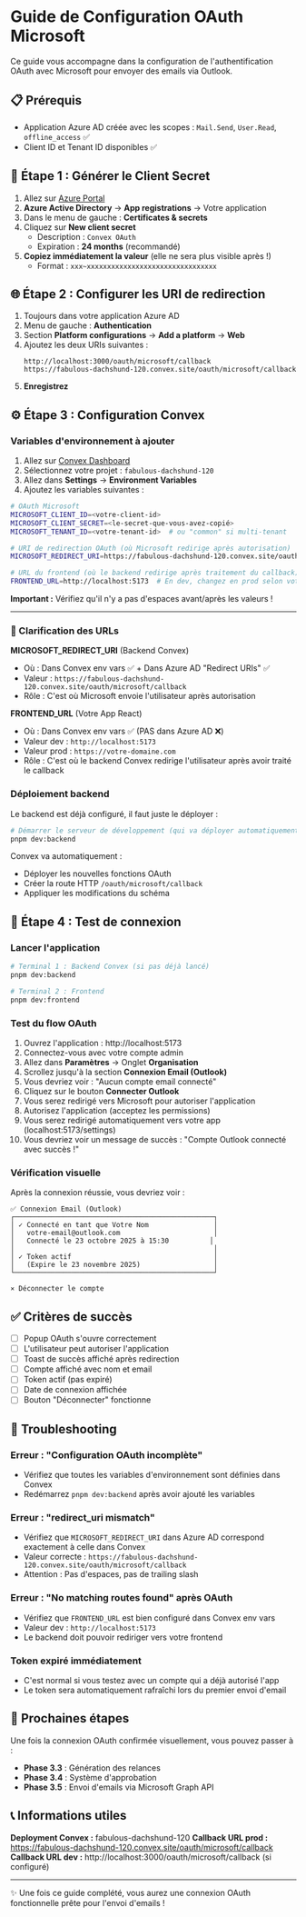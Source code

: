 # Guide de Configuration OAuth Microsoft

Ce guide vous accompagne dans la configuration de l'authentification OAuth avec Microsoft pour envoyer des emails via Outlook.

## 📋 Prérequis

- Application Azure AD créée avec les scopes : `Mail.Send`, `User.Read`, `offline_access` ✅
- Client ID et Tenant ID disponibles ✅

## 🔑 Étape 1 : Générer le Client Secret

1. Allez sur [Azure Portal](https://portal.azure.com)
2. **Azure Active Directory** → **App registrations** → Votre application
3. Dans le menu de gauche : **Certificates & secrets**
4. Cliquez sur **New client secret**
   - Description : `Convex OAuth`
   - Expiration : **24 months** (recommandé)
5. **Copiez immédiatement la valeur** (elle ne sera plus visible après !)
   - Format : `xxx~xxxxxxxxxxxxxxxxxxxxxxxxxxxxxxxx`

## 🌐 Étape 2 : Configurer les URI de redirection

1. Toujours dans votre application Azure AD
2. Menu de gauche : **Authentication**
3. Section **Platform configurations** → **Add a platform** → **Web**
4. Ajoutez les deux URIs suivantes :
   ```
   http://localhost:3000/oauth/microsoft/callback
   https://fabulous-dachshund-120.convex.site/oauth/microsoft/callback
   ```
5. **Enregistrez**

## ⚙️ Étape 3 : Configuration Convex

### Variables d'environnement à ajouter

1. Allez sur [Convex Dashboard](https://dashboard.convex.dev)
2. Sélectionnez votre projet : `fabulous-dachshund-120`
3. Allez dans **Settings** → **Environment Variables**
4. Ajoutez les variables suivantes :

```bash
# OAuth Microsoft
MICROSOFT_CLIENT_ID=<votre-client-id>
MICROSOFT_CLIENT_SECRET=<le-secret-que-vous-avez-copié>
MICROSOFT_TENANT_ID=<votre-tenant-id>  # ou "common" si multi-tenant

# URI de redirection OAuth (où Microsoft redirige après autorisation)
MICROSOFT_REDIRECT_URI=https://fabulous-dachshund-120.convex.site/oauth/microsoft/callback

# URL du frontend (où le backend redirige après traitement du callback)
FRONTEND_URL=http://localhost:5173  # En dev, changez en prod selon votre domaine
```

**Important :** Vérifiez qu'il n'y a pas d'espaces avant/après les valeurs !

---

### 📍 Clarification des URLs

**MICROSOFT_REDIRECT_URI** (Backend Convex)
- Où : Dans Convex env vars ✅ + Dans Azure AD "Redirect URIs" ✅
- Valeur : `https://fabulous-dachshund-120.convex.site/oauth/microsoft/callback`
- Rôle : C'est où Microsoft envoie l'utilisateur après autorisation

**FRONTEND_URL** (Votre App React)
- Où : Dans Convex env vars ✅ (PAS dans Azure AD ❌)
- Valeur dev : `http://localhost:5173`
- Valeur prod : `https://votre-domaine.com`
- Rôle : C'est où le backend Convex redirige l'utilisateur après avoir traité le callback

### Déploiement backend

Le backend est déjà configuré, il faut juste le déployer :

```bash
# Démarrer le serveur de développement (qui va déployer automatiquement)
pnpm dev:backend
```

Convex va automatiquement :
- Déployer les nouvelles fonctions OAuth
- Créer la route HTTP `/oauth/microsoft/callback`
- Appliquer les modifications du schéma

## 🧪 Étape 4 : Test de connexion

### Lancer l'application

```bash
# Terminal 1 : Backend Convex (si pas déjà lancé)
pnpm dev:backend

# Terminal 2 : Frontend
pnpm dev:frontend
```

### Test du flow OAuth

1. Ouvrez l'application : http://localhost:5173
2. Connectez-vous avec votre compte admin
3. Allez dans **Paramètres** → Onglet **Organisation**
4. Scrollez jusqu'à la section **Connexion Email (Outlook)**
5. Vous devriez voir : "Aucun compte email connecté"
6. Cliquez sur le bouton **Connecter Outlook**
7. Vous serez redirigé vers Microsoft pour autoriser l'application
8. Autorisez l'application (acceptez les permissions)
9. Vous serez redirigé automatiquement vers votre app (localhost:5173/settings)
10. Vous devriez voir un message de succès : "Compte Outlook connecté avec succès !"

### Vérification visuelle

Après la connexion réussie, vous devriez voir :

```
✅ Connexion Email (Outlook)
┌─────────────────────────────────────────────────┐
│ ✓ Connecté en tant que Votre Nom                │
│   votre-email@outlook.com                       │
│   Connecté le 23 octobre 2025 à 15:30          │
│                                                 │
│ ✓ Token actif                                   │
│   (Expire le 23 novembre 2025)                  │
└─────────────────────────────────────────────────┘

⨯ Déconnecter le compte
```

## ✅ Critères de succès

- [ ] Popup OAuth s'ouvre correctement
- [ ] L'utilisateur peut autoriser l'application
- [ ] Toast de succès affiché après redirection
- [ ] Compte affiché avec nom et email
- [ ] Token actif (pas expiré)
- [ ] Date de connexion affichée
- [ ] Bouton "Déconnecter" fonctionne

## 🐛 Troubleshooting

### Erreur : "Configuration OAuth incomplète"
- Vérifiez que toutes les variables d'environnement sont définies dans Convex
- Redémarrez `pnpm dev:backend` après avoir ajouté les variables

### Erreur : "redirect_uri mismatch"
- Vérifiez que `MICROSOFT_REDIRECT_URI` dans Azure AD correspond exactement à celle dans Convex
- Valeur correcte : `https://fabulous-dachshund-120.convex.site/oauth/microsoft/callback`
- Attention : Pas d'espaces, pas de trailing slash

### Erreur : "No matching routes found" après OAuth
- Vérifiez que `FRONTEND_URL` est bien configuré dans Convex env vars
- Valeur dev : `http://localhost:5173`
- Le backend doit pouvoir rediriger vers votre frontend

### Token expiré immédiatement
- C'est normal si vous testez avec un compte qui a déjà autorisé l'app
- Le token sera automatiquement rafraîchi lors du premier envoi d'email

## 📝 Prochaines étapes

Une fois la connexion OAuth confirmée visuellement, vous pouvez passer à :
- **Phase 3.3** : Génération des relances
- **Phase 3.4** : Système d'approbation
- **Phase 3.5** : Envoi d'emails via Microsoft Graph API

## 📞 Informations utiles

**Deployment Convex :** fabulous-dachshund-120
**Callback URL prod :** https://fabulous-dachshund-120.convex.site/oauth/microsoft/callback
**Callback URL dev :** http://localhost:3000/oauth/microsoft/callback (si configuré)

---

✨ Une fois ce guide complété, vous aurez une connexion OAuth fonctionnelle prête pour l'envoi d'emails !
